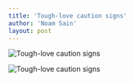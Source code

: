 ```yaml
---
title: 'Tough-love caution signs'
author: 'Noam Sain'
layout: post
---
```


![Tough-love caution signs](/assets/2017-02-this-is-sparta-300x226.jpg "Tough-love caution signs")

![Tough-love caution signs](/assets/2017-02-caution-223x300.jpg "Tough-love caution signs")
